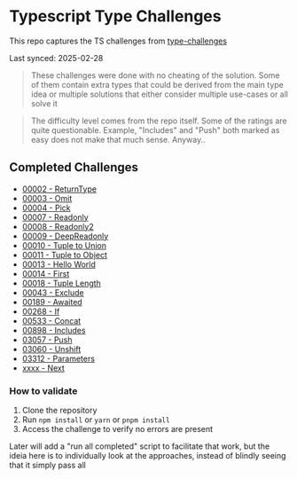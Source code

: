 # Typescript Type Challenges

This repo captures the TS challenges from [type-challenges](https://github.com/type-challenges/type-challenges)

Last synced: 2025-02-28

> These challenges were done with no cheating of the solution. Some of them contain extra types that could be derived from the main type idea or multiple solutions that either consider multiple use-cases or all solve it

> The difficulty level comes from the repo itself. Some of the ratings are quite questionable. Example, "Includes" and "Push" both marked as easy does not make that much sense. Anyway..

## Completed Challenges

- [00002 - ReturnType](./questions/00002-medium-return-type)
- [00003 - Omit](./questions/00003-medium-omit)
- [00004 - Pick](./questions/00004-easy-pick)
- [00007 - Readonly](./questions/00007-easy-readonly)
- [00008 - Readonly2](./questions/00008-medium-readonly-2)
- [00009 - DeepReadonly](./questions/00009-medium-deep-readonly)
- [00010 - Tuple to Union](./questions/00010-medium-tuple-to-union)
- [00011 - Tuple to Object](./questions/00011-easy-tuple-to-object)
- [00013 - Hello World](./questions/00013-warm-hello-world)
- [00014 - First](./questions/00014-easy-first)
- [00018 - Tuple Length](./questions/00018-easy-tuple-length)
- [00043 - Exclude](./questions/00043-easy-exclude)
- [00189 - Awaited](./questions/00189-easy-awaited)
- [00268 - If](./questions/00268-easy-if)
- [00533 - Concat](./questions/00533-easy-concat)
- [00898 - Includes](./questions/00898-easy-includes)
- [03057 - Push](./questions/03057-easy-push)
- [03060 - Unshift](./questions/03060-easy-unshift)
- [03312 - Parameters](./questions/03312-easy-parameters)
- [xxxx - Next](./questions/xxxxxxx)

### How to validate

1. Clone the repository
2. Run `npm install` or `yarn` or `pnpm install`
3. Access the challenge to verify no errors are present

Later will add a "run all completed" script to facilitate that work, but the ideia here is to individually look at the approaches, instead of blindly seeing that it simply pass all
